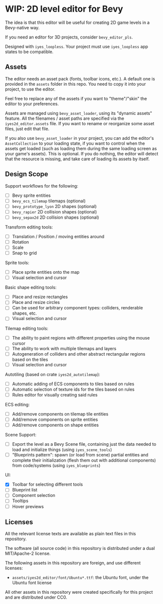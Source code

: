 # WIP: 2D level editor for Bevy

The idea is that this editor will be useful for creating 2D game levels in a
Bevy-native way.

If you need an editor for 3D projects, consider `bevy_editor_pls`.

Designed with `iyes_loopless`.
Your project must use `iyes_loopless` app states to be compatible.

## Assets

The editor needs an asset pack (fonts, toolbar icons, etc.). A default one is
provided in the `assets` folder in this repo. You need to copy it into your
project, to use the editor.

Feel free to replace any of the assets if you want to "theme"/"skin" the editor
to your preferences.

Assets are managed using `bevy_asset_loader`, using its "dynamic assets" feature.
All the filenames / asset paths are specified via the `iyes2d_editor.assets` file.
If you want to rename or reorganize some asset files, just edit that file.

If you also use `bevy_asset_loader` in your project, you can add the editor's
`AssetCollection` to your loading state, if you want to control when the assets
get loaded (such as loading them during the same loading screen as your game's
assets). This is optional. If you do nothing, the editor will detect that the
resource is missing, and take care of loading its assets by itself.

## Design Scope

Support workflows for the following:
  - [ ] Bevy sprite entities
  - [ ] `bevy_ecs_tilemap` tilemaps (optional)
  - [ ] `bevy_prototype_lyon` 2D shapes (optional)
  - [ ] `bevy_rapier` 2D collision shapes (optional)
  - [ ] `bevy_sepax2d` 2D collision shapes (optional)

Transform editing tools:
  - [ ] Translation / Position / moving entities around
  - [ ] Rotation
  - [ ] Scale
  - [ ] Snap to grid

Sprite tools:
  - [ ] Place sprite entities onto the map
  - [ ] Visual selection and cursor

Basic shape editing tools:
  - [ ] Place and resize rectangles
  - [ ] Place and resize circles
  - [ ] Can be used for arbitrary component types: colliders, renderable shapes, etc.
  - [ ] Visual selection and cursor

Tilemap editing tools:
  - [ ] The ability to paint regions with different properties using the mouse cursor
  - [ ] The ability to work with multiple tilemaps and layers
  - [ ] Autogeneration of colliders and other abstract rectangular regions based on the tiles
  - [ ] Visual selection and cursor

Autotiling (based on crate `iyes2d_autotilemap`):
  - [ ] Automatic adding of ECS components to tiles based on rules
  - [ ] Automatic selection of texture ids for the tiles based on rules
  - [ ] Rules editor for visually creating said rules

ECS editing:
  - [ ] Add/remove components on tilemap tile entities
  - [ ] Add/remove components on sprite entities
  - [ ] Add/remove components on shape entities

Scene Support:
  - [ ] Export the level as a Bevy Scene file, containing just the data needed to load and initialize things (using `iyes_scene_tools`)
  - [ ] "Blueprints pattern": spawn (or load from scene) partial entities and complete their initialization (flesh them out with additional components) from code/systems (using `iyes_blueprints`)

UI:
  - [x] Toolbar for selecting different tools
  - [ ] Blueprint list
  - [ ] Component selection
  - [ ] Tooltips
  - [ ] Hover previews

## Licenses

All the relevant license texts are available as plain text files in this repository.

The software (all source code) in this repository is distributed under a dual MIT/Apache-2 license.

The following assets in this repository are foreign, and use different licenses:
 - `assets/iyes2d_editor/font/Ubuntu*.ttf`: the Ubuntu font, under the Ubuntu font license

All other assets in this repository were created specifically for this project and are distributed under CC0.
